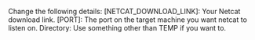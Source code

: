 Change the following details:
[NETCAT_DOWNLOAD_LINK]: Your Netcat download link.
[PORT]: The port on the target machine you want netcat to listen on.
Directory: Use something other than TEMP if you want to.
